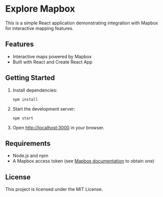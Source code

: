 # Explore Mapbox

This is a simple React application demonstrating integration with Mapbox for interactive mapping features.

## Features

- Interactive maps powered by Mapbox
- Built with React and Create React App

## Getting Started

1. Install dependencies:

   ```
   npm install
   ```

2. Start the development server:

   ```
   npm start
   ```

3. Open [http://localhost:3000](http://localhost:3000) in your browser.

## Requirements

- Node.js and npm
- A Mapbox access token (see [Mapbox documentation](https://docs.mapbox.com/help/getting-started/access-tokens/) to obtain one)

## License

This project is licensed under the MIT License.
